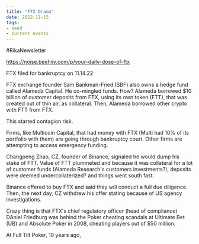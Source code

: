 ```yaml
---
title: "FTX Drama"
date: 2022-11-15
tags:
- seed
- current events
---
```


#RikaNewsletter 

https://noise.beehiiv.com/p/your-daily-dose-of-ftx

FTX filed for bankruptcy on 11.14.22

FTX exchange founder Sam Bankman-Fried (SBF) also owns a hedge fund called Alameda Capital. 
He co-mingled funds. How? Alameda borrowed $10 billion of customer deposits from FTX, using its own token (FTT), that was created out of thin air, as collateral. Then, Alameda borrowed other crypto with FTT from FTX. 

This started contagion risk. 

Firms, like Multicoin Capital, that had money with FTX (Multi had 10% of its portfolio with them) are going through bankruptcy court. Other firms are attempting to access emergency funding. 

Changpeng Zhao, CZ, founder of Binance, signaled he would dump his stake of FTT. Value of FTT plummeted and because it was collateral for a lot of customer funds (Alameda Research's customers investments?), deposits were deemed undercollaterized? and things went south fast. 

Binance offered to buy FTX and said they will conduct a full due diligence. Then, the next day, CZ withdrew his offer stating because of US agency investigations. 

Crazy thing is that FTX's chief regulatory officer (head of compliance) DAniel Friedburg was behind the Poker cheating scandals at Ultimate Bet (UB) and Absolute Poker in 2008, cheating players out of $50 million. 

At Full Tilt Poker, 10 years ago, 





